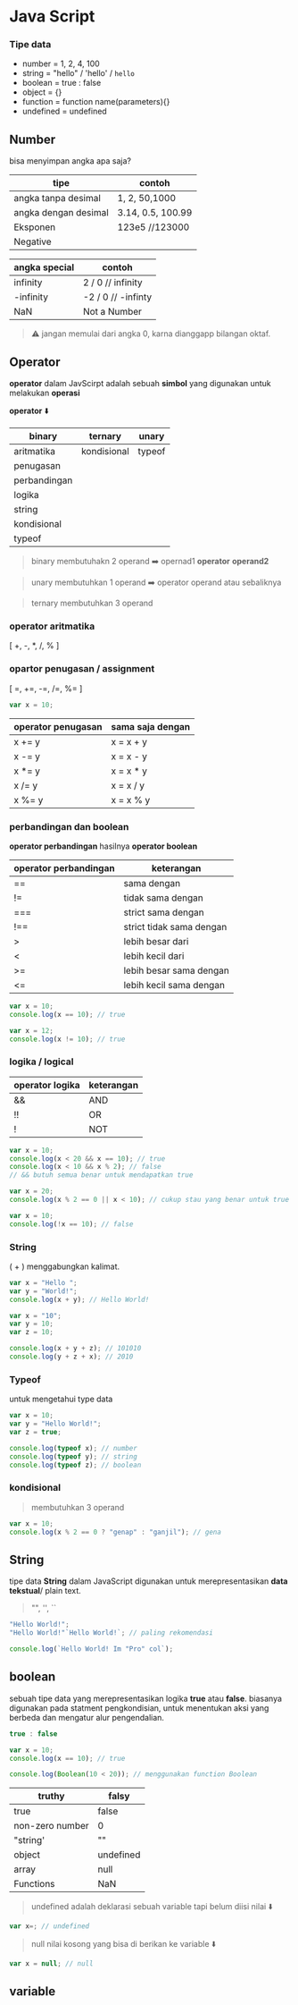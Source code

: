 # Java Script

### Tipe data

- number = 1, 2, 4, 100
- string = "hello" / 'hello' / `hello`
- boolean = true : false
- object = {}
- function = function name(parameters){}
- undefined = undefined

## Number

bisa menyimpan angka apa saja?

| tipe                 | contoh            |
| -------------------- | ----------------- |
| angka tanpa desimal  | 1, 2, 50,1000     |
| angka dengan desimal | 3.14, 0.5, 100.99 |
| Eksponen             | 123e5 //123000    |
| Negative             |                   |

| angka special | contoh             |
| ------------- | ------------------ |
| infinity      | 2 / 0 // infinity  |
| -infinity     | -2 / 0 // -infinty |
| NaN           | Not a Number       |

> ⚠️ jangan memulai dari angka 0, karna dianggapp bilangan oktaf.

## Operator

**operator** dalam JavScirpt adalah sebuah **simbol** yang digunakan untuk melakukan **operasi**

**operator** ⬇️

| binary       | ternary     | unary  |
| ------------ | ----------- | ------ |
| aritmatika   | kondisional | typeof |
| penugasan    |             |        |
| perbandingan |             |        |
| logika       |             |        |
| string       |             |        |
| kondisional  |             |        |
| typeof       |             |        |

> binary membutuhakn 2 operand ➡️ opernad1 **operator** **operand2**

> unary membutuhkan 1 operand ➡️ operator operand atau sebaliknya

> ternary membutuhkan 3 operand

### operator aritmatika

[ +, -, \*, /, % ]

### opartor penugasan / assignment

[ =, +=, -=, /=, %= ]

```js
var x = 10;
```

| operator penugasan | sama saja dengan |
| ------------------ | ---------------- |
| x += y             | x = x + y        |
| x -= y             | x = x - y        |
| x \*= y            | x = x \* y       |
| x /= y             | x = x / y        |
| x %= y             | x = x % y        |

### perbandingan dan boolean

**operator perbandingan** hasilnya **operator boolean**

| operator perbandingan | keterangan               |
| --------------------- | ------------------------ |
| ==                    | sama dengan              |
| !=                    | tidak sama dengan        |
| ===                   | strict sama dengan       |
| !==                   | strict tidak sama dengan |
| >                     | lebih besar dari         |
| <                     | lebih kecil dari         |
| >=                    | lebih besar sama dengan  |
| <=                    | lebih kecil sama dengan  |

```js
var x = 10;
console.log(x == 10); // true

var x = 12;
console.log(x != 10); // true
```

### logika / logical

| operator logika | keterangan |
| --------------- | ---------- |
| &&              | AND        |
| !!              | OR         |
| !               | NOT        |

```js
var x = 10;
console.log(x < 20 && x == 10); // true
console.log(x < 10 && x % 2); // false
// && butuh semua benar untuk mendapatkan true

var x = 20;
console.log(x % 2 == 0 || x < 10); // cukup stau yang benar untuk true

var x = 10;
console.log(!x == 10); // false
```

### String

( + ) menggabungkan kalimat.

```js
var x = "Hello ";
var y = "World!";
console.log(x + y); // Hello World!

var x = "10";
var y = 10;
var z = 10;

console.log(x + y + z); // 101010
console.log(y + z + x); // 2010
```

### Typeof

untuk mengetahui type data

```js
var x = 10;
var y = "Hello World!";
var z = true;

console.log(typeof x); // number
console.log(typeof y); // string
console.log(typeof z); // boolean
```

### kondisional

> membutuhkan 3 operand

```js
var x = 10;
console.log(x % 2 == 0 ? "genap" : "ganjil"); // gena
```

## String

tipe data **String** dalam JavaScript digunakan untuk merepresentasikan **data tekstual**/ plain text.

> "", '', ``

```js
"Hello World!";
"Hello World!"`Hello World!`; // paling rekomendasi
```

```js
console.log(`Hello World! Im "Pro" col`);
```

## boolean

sebuah tipe data yang merepresentasikan logika **true** atau **false**. biasanya digunakan pada statment pengkondisian, untuk menentukan aksi yang berbeda dan mengatur alur pengendalian.

```js
true : false

var x = 10;
console.log(x == 10); // true

console.log(Boolean(10 < 20)); // menggunakan function Boolean
```

| truthy          | falsy     |
| --------------- | --------- |
| true            | false     |
| non-zero number | 0         |
| "string'        | ""        |
| object          | undefined |
| array           | null      |
| Functions       | NaN       |

> undefined adalah deklarasi sebuah variable tapi belum diisi nilai ⬇️

```js
var x=; // undefined
```

> null nilai kosong yang bisa di berikan ke variable ⬇️

```js
var x = null; // null
```

## variable

